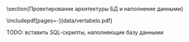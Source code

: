 \section{Проектирование архитектуры БД и наполнение данными}

\includepdf[pages=-]{data/vertabelo.pdf}

TODO: вставить SQL-скрипты, наполняющие базу данными
